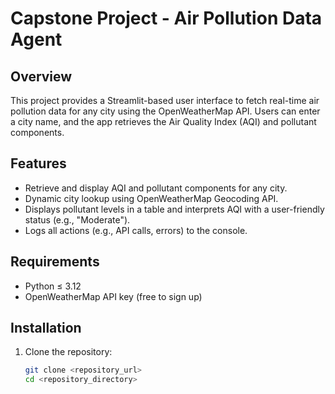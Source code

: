 # Capstone Project - Air Pollution Data Agent

## Overview
This project provides a Streamlit-based user interface to fetch real-time air pollution data for any city using the OpenWeatherMap API. Users can enter a city name, and the app retrieves the Air Quality Index (AQI) and pollutant components.

## Features
- Retrieve and display AQI and pollutant components for any city.
- Dynamic city lookup using OpenWeatherMap Geocoding API.
- Displays pollutant levels in a table and interprets AQI with a user-friendly status (e.g., "Moderate").
- Logs all actions (e.g., API calls, errors) to the console.

## Requirements
- Python ≤ 3.12
- OpenWeatherMap API key (free to sign up)

## Installation
1. Clone the repository:
   ```bash
   git clone <repository_url>
   cd <repository_directory>

